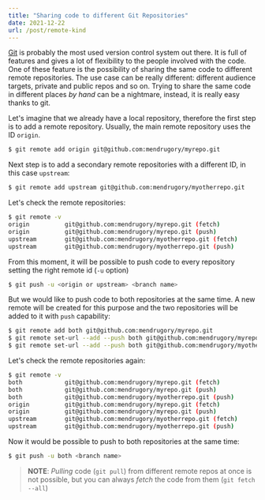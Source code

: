```yaml
---
title: "Sharing code to different Git Repositories"
date: 2021-12-22
url: /post/remote-kind
---
```


[Git](https://git-scm.com/) is probably the most used version control system out there. It is full of features and gives a lot of flexibility to the people involved with the code. One of these feature is the possibility of sharing the same code to different remote repositories. The use case can be really different: different audience targets, private and public repos and so on. Trying to share the same code in different places *by hand* can be a nightmare, instead, it is really easy thanks to git.

Let's imagine that we already have a local repository, therefore the first step is to add a remote repository. Usually, the main remote repository uses the ID `origin`.

```bash
$ git remote add origin git@github.com:mendrugory/myrepo.git
```

Next step is to add a secondary remote repositories with a different ID, in this case `upstream`:

```bash
$ git remote add upstream git@github.com:mendrugory/myotherrepo.git
```

Let's check the remote repositories:

```bash
$ git remote -v
origin          git@github.com:mendrugory/myrepo.git (fetch)
origin          git@github.com:mendrugory/myrepo.git (push)
upstream        git@github.com:mendrugory/myotherrepo.git (fetch)
upstream        git@github.com:mendrugory/myotherrepo.git (push)
```

From this moment, it will be possible to push code to every repository setting the right remote id (`-u` option)

```bash
$ git push -u <origin or upstream> <branch name>
```

But we would like to push code to both repositories at the same time. A new remote will be created for this purpose and the two repositories will be added to it with `push` capability:

```bash
$ git remote add both git@github.com:mendrugory/myrepo.git
$ git remote set-url --add --push both git@github.com:mendrugory/myrepo.git
$ git remote set-url --add --push both git@github.com:mendrugory/myotherrepo.git
```

Let's check the remote repositories again:

```bash
$ git remote -v
both            git@github.com:mendrugory/myrepo.git (fetch)
both            git@github.com:mendrugory/myrepo.git (push)
both            git@github.com:mendrugory/myotherrepo.git (push)
origin          git@github.com:mendrugory/myrepo.git (fetch)
origin          git@github.com:mendrugory/myrepo.git (push)
upstream        git@github.com:mendrugory/myotherrepo.git (fetch)
upstream        git@github.com:mendrugory/myotherrepo.git (push)
```

Now it would be possible to push to both repositories at the same time:

```bash
$ git push -u both <branch name>
```

>**NOTE**: *Pulling* code (`git pull`) from different remote repos at once is not possible, but you can always *fetch* the code from them (`git fetch --all`)
